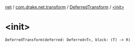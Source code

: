 [net](../../index.md) / [com.drake.net.transform](../index.md) / [DeferredTransform](index.md) / [&lt;init&gt;](./-init-.md)

# &lt;init&gt;

`DeferredTransform(deferred: Deferred<T>, block: (T) -> R)`